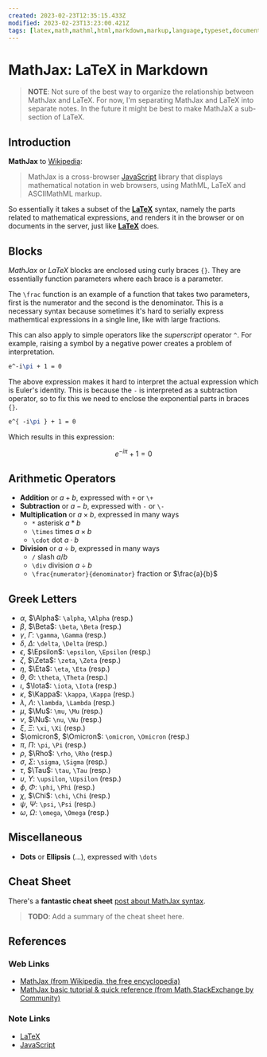 ```yaml
---
created: 2023-02-23T12:35:15.433Z
modified: 2023-02-23T13:23:00.421Z
tags: [latex,math,mathml,html,markdown,markup,language,typeset,document,academic,publish]
---
```

# MathJax: LaTeX in Markdown

>**NOTE**: Not sure of the best way to organize the relationship between
>MathJax and LaTeX.
>For now, I'm separating MathJax and LaTeX into separate notes.
>In the future it might be best to make MathJaX a sub-section of LaTeX.

## Introduction

**MathJax** to [Wikipedia][mathjax-wiki]:

>MathJax is a cross-browser [JavaScript][js-zk] library that
>displays mathematical notation in web browsers,
>using MathML, LaTeX and ASCIIMathML markup.

So essentially it takes a subset of the [**LaTeX**][latex-zk] syntax,
namely the parts related to mathematical expressions,
and renders it in the browser or on documents in the server,
just like [**LaTeX**][latex-zk] does.

## Blocks

*MathJax* or *LaTeX* blocks are enclosed using curly braces `{}`.
They are essentially function parameters where each brace is a parameter.

The `\frac` function is an example of a function that takes two parameters,
first is the numerator and the second is the denominator.
This is a necessary syntax because sometimes it's hard to
serially express mathemtical expressions in a single line, like with large fractions.

This can also apply to simple operators like the *superscript* operator `^`.
For example, raising a symbol by a negative power creates a problem of interpretation.

```latex
e^-i\pi + 1 = 0
```

The above expression makes it hard to interpret the actual expression which
is Euler's identity.
This is because the `-` is interpreted as a subtraction operator,
so to fix this we need to enclose the exponential parts in braces `{}`.

```latex
e^{ -i\pi } + 1 = 0
```

Which results in this expression:

$$e^{ -i\pi } + 1 = 0$$

## Arithmetic Operators

* **Addition** or $a + b$, expressed with `+` or `\+`
* **Subtraction** or $a - b$, expressed with `-` or `\-`
* **Multiplication** or $a \times b$, expressed in many ways
  * `*` asterisk $a * b$
  * `\times` times $a \times b$
  * `\cdot` dot $a \cdot b$
* **Division** or $a \div b$, expressed in many ways
  * `/` slash $a / b$
  * `\div` division $a \div b$
  * `\frac{numerator}{denominator}` fraction or $\frac{a}{b}$

## Greek Letters

* $\alpha$, $\Alpha$: `\alpha`, `\Alpha` (resp.)
* $\beta$, $\Beta$: `\beta`, `\Beta` (resp.)
* $\gamma$, $\Gamma$: `\gamma`, `\Gamma` (resp.)
* $\delta$, $\Delta$: `\delta`, `\Delta` (resp.)
* $\epsilon$, $\Epsilon$: `\epsilon`, `\Epsilon` (resp.)
* $\zeta$, $\Zeta$: `\zeta`, `\Zeta` (resp.)
* $\eta$, $\Eta$: `\eta`, `\Eta` (resp.)
* $\theta$, $\Theta$: `\theta`, `\Theta` (resp.)
* $\iota$, $\Iota$: `\iota`, `\Iota` (resp.)
* $\kappa$, $\Kappa$: `\kappa`, `\Kappa` (resp.)
* $\lambda$, $\Lambda$: `\lambda`, `\Lambda` (resp.)
* $\mu$, $\Mu$: `\mu`, `\Mu` (resp.)
* $\nu$, $\Nu$: `\nu`, `\Nu` (resp.)
* $\xi$, $\Xi$: `\xi`, `\Xi` (resp.)
* $\omicron$, $\Omicron$: `\omicron`, `\Omicron` (resp.)
* $\pi$, $\Pi$: `\pi`, `\Pi` (resp.)
* $\rho$, $\Rho$: `\rho`, `\Rho` (resp.)
* $\sigma$, $\Sigma$: `\sigma`, `\Sigma` (resp.)
* $\tau$, $\Tau$: `\tau`, `\Tau` (resp.)
* $\upsilon$, $\Upsilon$: `\upsilon`, `\Upsilon` (resp.)
* $\phi$, $\Phi$: `\phi`, `\Phi` (resp.)
* $\chi$, $\Chi$: `\chi`, `\Chi` (resp.)
* $\psi$, $\Psi$: `\psi`, `\Psi` (resp.)
* $\omega$, $\Omega$: `\omega`, `\Omega` (resp.)

## Miscellaneous

* **Dots** or **Ellipsis** ($\dots$), expressed with `\dots`

## Cheat Sheet

There's a **fantastic cheat sheet**
[post about MathJax syntax][mathjax-cheat-stackexchange].

>**TODO**: Add a summary of the cheat sheet here.

## References

### Web Links

* [MathJax (from Wikipedia, the free encyclopedia)][mathjax-wiki]
* [MathJax basic tutorial & quick reference (from Math.StackExchange by Community)][mathjax-cheat-stackexchange]

<!-- Hidden References -->
[mathjax-wiki]: https://en.wikipedia.org/wiki/MathJax "MathJax (from Wikipedia, the free encyclopedia)"
[mathjax-cheat-stackexchange]: https://math.meta.stackexchange.com/q/5020 "MathJax basic tutorial & quick reference (from Math.StackExchange by Community)"

### Note Links

* [LaTeX][latex-zk]
* [JavaScript][js-zk]

<!-- Hidden References -->
[latex-zk]: ./latex.md "LaTeX"
[js-zk]: ./javascript.md "JavaScript"
